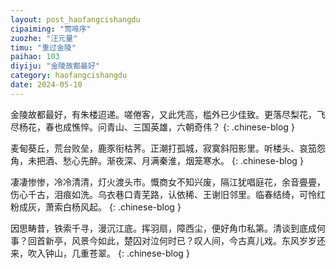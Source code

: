 ```yaml
---
layout: post_haofangcishangdu
cipaiming: "莺啼序"
zuozhe: "汪元量"
timu: "重过金陵"
paihao: 103
diyiju: "金陵故都最好"
category: haofangcishangdu
date: 2024-05-10
---
```


金陵故都最好，有朱楼迢递。嗟倦客，又此凭高，槛外已少佳致。更落尽梨花，飞尽杨花，春也成憔悴。问青山、三国英雄，六朝奇伟？
{: .chinese-blog }

麦甸葵丘，荒台败垒，鹿豕衔枯荠。正潮打孤城，寂寞斜阳影里。听楼头、哀笳怨角，未把酒、愁心先醉。渐夜深、月满秦淮，烟笼寒水。
{: .chinese-blog }

凄凄惨惨，冷冷清清，灯火渡头市。慨商女不知兴废，隔江犹唱庭花，余音亹亹，伤心千古，泪痕如洗。乌衣巷口青芜路，认依稀、王谢旧邻里。临春结绮，可怜红粉成灰，萧索白杨风起。
{: .chinese-blog }

因思畴昔，铁索千寻，漫沉江底。挥羽扇，障西尘，便好角巾私第。清谈到底成何事？回首新亭，风景今如此，楚囚对泣何时已？叹人间，今古真儿戏。东风岁岁还来，吹入钟山，几重苍翠。
{: .chinese-blog }
